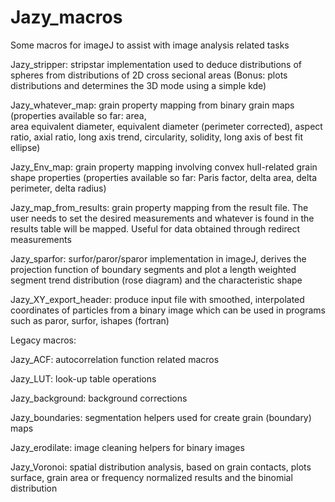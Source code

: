 # Jazy_macros
Some macros for imageJ to assist with image analysis related tasks


Jazy_stripper: 			stripstar implementation used to deduce distributions of spheres from 
			        distributions of 2D cross secional areas
				(Bonus: plots distributions and determines the 3D mode using a simple kde)
			   			

Jazy_whatever_map:		grain property mapping from binary grain maps (properties available so far: area,  
			    	area equivalent diameter, equivalent diameter (perimeter corrected), aspect ratio,
			    	axial ratio, long axis trend, circularity, solidity, long axis of best fit ellipse)
			    		

Jazy_Env_map: 			grain property mapping involving convex hull-related grain shape properties
				(properties available so far: Paris factor, delta area, delta perimeter, delta radius)
						

Jazy_map_from_results: 			grain property mapping from the result file. The user needs to set the desired measurements
						and whatever is found in the results table will be mapped. Useful for data obtained through redirect 
						measurements
                    

Jazy_sparfor: 			surfor/paror/sparor implementation in imageJ, derives the projection function of boundary 
				segments and plot a length weighted segment trend distribution (rose diagram)
				and the characteristic shape
						

Jazy_XY_export_header:		produce input file with smoothed, interpolated coordinates of particles from a
				binary image which can be used in programs such as paror, surfor, ishapes (fortran)


Legacy macros:

Jazy_ACF: 			autocorrelation function related macros

Jazy_LUT:			look-up table operations

Jazy_background: 		background corrections

Jazy_boundaries: 		segmentation helpers used for create grain (boundary) maps

Jazy_erodilate: 		image cleaning helpers for binary images

Jazy_Voronoi: 			spatial distribution analysis, based on grain contacts, plots
						surface, grain area or frequency normalized results and the 
						binomial distribution
 
